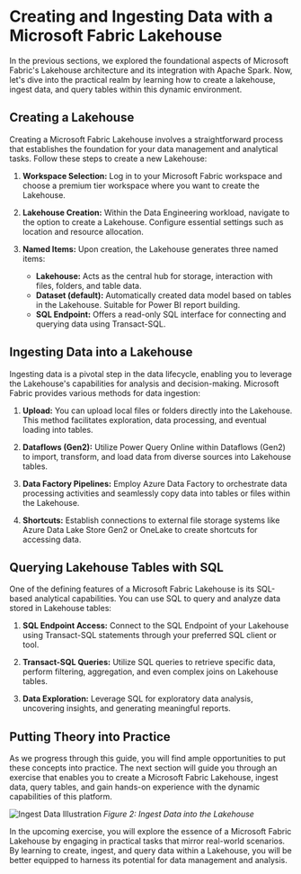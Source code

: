 # Creating and Ingesting Data with a Microsoft Fabric Lakehouse

In the previous sections, we explored the foundational aspects of Microsoft Fabric's Lakehouse architecture and its integration with Apache Spark. Now, let's dive into the practical realm by learning how to create a lakehouse, ingest data, and query tables within this dynamic environment.

## Creating a Lakehouse

Creating a Microsoft Fabric Lakehouse involves a straightforward process that establishes the foundation for your data management and analytical tasks. Follow these steps to create a new Lakehouse:

1. **Workspace Selection:** Log in to your Microsoft Fabric workspace and choose a premium tier workspace where you want to create the Lakehouse.

2. **Lakehouse Creation:** Within the Data Engineering workload, navigate to the option to create a Lakehouse. Configure essential settings such as location and resource allocation.

3. **Named Items:** Upon creation, the Lakehouse generates three named items:
   - **Lakehouse:** Acts as the central hub for storage, interaction with files, folders, and table data.
   - **Dataset (default):** Automatically created data model based on tables in the Lakehouse. Suitable for Power BI report building.
   - **SQL Endpoint:** Offers a read-only SQL interface for connecting and querying data using Transact-SQL.

## Ingesting Data into a Lakehouse

Ingesting data is a pivotal step in the data lifecycle, enabling you to leverage the Lakehouse's capabilities for analysis and decision-making. Microsoft Fabric provides various methods for data ingestion:

1. **Upload:** You can upload local files or folders directly into the Lakehouse. This method facilitates exploration, data processing, and eventual loading into tables.

2. **Dataflows (Gen2):** Utilize Power Query Online within Dataflows (Gen2) to import, transform, and load data from diverse sources into Lakehouse tables.

3. **Data Factory Pipelines:** Employ Azure Data Factory to orchestrate data processing activities and seamlessly copy data into tables or files within the Lakehouse.

4. **Shortcuts:** Establish connections to external file storage systems like Azure Data Lake Store Gen2 or OneLake to create shortcuts for accessing data.

## Querying Lakehouse Tables with SQL

One of the defining features of a Microsoft Fabric Lakehouse is its SQL-based analytical capabilities. You can use SQL to query and analyze data stored in Lakehouse tables:

1. **SQL Endpoint Access:** Connect to the SQL Endpoint of your Lakehouse using Transact-SQL statements through your preferred SQL client or tool.

2. **Transact-SQL Queries:** Utilize SQL queries to retrieve specific data, perform filtering, aggregation, and even complex joins on Lakehouse tables.

3. **Data Exploration:** Leverage SQL for exploratory data analysis, uncovering insights, and generating meaningful reports.

## Putting Theory into Practice

As we progress through this guide, you will find ample opportunities to put these concepts into practice. The next section will guide you through an exercise that enables you to create a Microsoft Fabric Lakehouse, ingest data, query tables, and gain hands-on experience with the dynamic capabilities of this platform.

![Ingest Data Illustration](images/ingest_data_illustration.png)
*Figure 2: Ingest Data into the Lakehouse*

In the upcoming exercise, you will explore the essence of a Microsoft Fabric Lakehouse by engaging in practical tasks that mirror real-world scenarios. By learning to create, ingest, and query data within a Lakehouse, you will be better equipped to harness its potential for data management and analysis.
